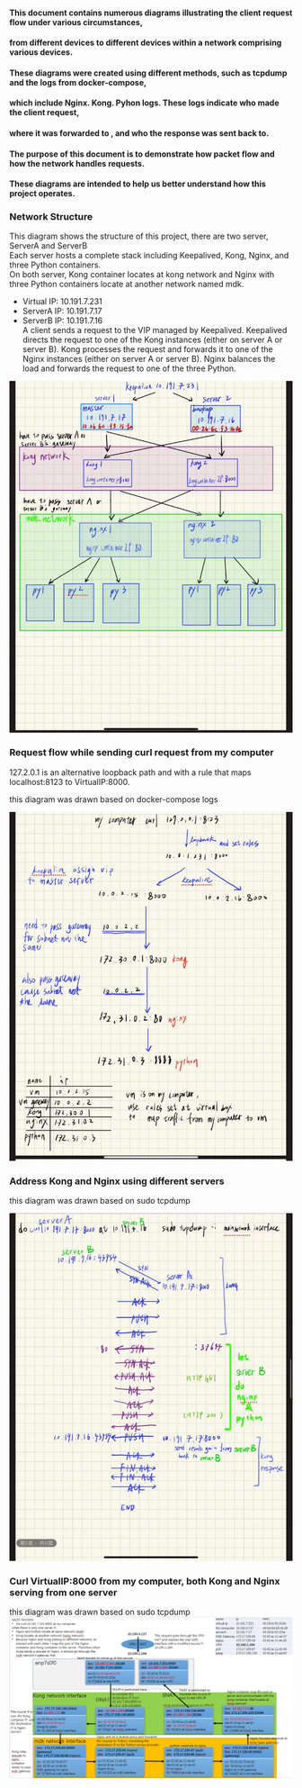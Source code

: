 #### This document contains numerous diagrams illustrating the client request flow under various circumstances,    
#### from different devices to different devices within a network comprising various devices.   
#### These diagrams were created using different methods, such as tcpdump and the logs from docker-compose,   
####  which include Nginx. Kong. Pyhon logs. These logs indicate who made the client request,   
####  where it was forwarded to , and who the response was sent back to.     
####  The purpose of this document is to demonstrate how packet flow and how the network handles requests.    
#### These diagrams are intended to help us better understand how this project operates.     


###  Network Structure    
  This diagram shows the structure of this project, there are two server, ServerA and ServerB  
  Each server hosts a complete stack including Keepalived, Kong, Nginx, and three Python containers.  
  On both server, Kong container locates at kong network and Nginx with three Python containers locate at another network named mdk.   
  - Virtual IP: 10.191.7.231   
  - ServerA IP: 10.191.7.17  
  - ServerB IP: 10.191.7.16  
  A client sends a request to the VIP managed by Keepalived. Keepalived directs the request to one of the Kong instances (either on server A or server B). Kong processes the request and forwards it to one of the Nginx instances (either on server A or server B). Nginx balances the load and forwards the request to one of the three Python.     

![network structure](network_structure.jpg)    


###  Request flow while sending curl request from my computer
127.2.0.1 is an alternative loopback path and with a rule that maps localhost:8123 to VirtualIP:8000.  
        
this diagram was drawn based on docker-compose logs

![mycomputer_send_request_through_loopback](request_flow_while_docker-compose_runs_on_vm.jpg)    


###  Address Kong and Nginx using different servers      
    
this diagram was drawn based on  sudo tcpdump  

![kong_and_nginx_on_different_server](kong_nginx_at_diff_server.jpg)

### Curl VirtualIP:8000 from my computer, both Kong and Nginx serving from one server       
    
this diagram was drawn based on sudo tcpdump    
![docker_network](request_flow_caught_packet.png)      

      



   

   


 
  
      

